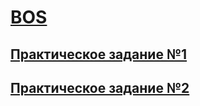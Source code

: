 # [BOS]([https://pages.github.com/](https://github.com/deitybosss/lec2))
## [Практическое задание №1](https://github.com/deitybosss/work/blob/dc2722603e2992be0181013f6ed30af12b92940c/script) 
## [Практическое задание №2](https://github.com/deitybosss/lec2)
